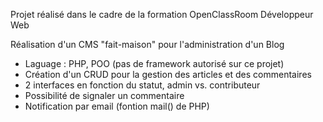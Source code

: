 Projet réalisé dans le cadre de la formation OpenClassRoom Développeur Web

Réalisation d'un CMS "fait-maison" pour l'administration d'un Blog

- Laguage : PHP, POO (pas de framework autorisé sur ce projet)
- Création d'un CRUD pour la gestion des articles et des commentaires
- 2 interfaces en fonction du statut, admin vs. contributeur
- Possibilité de signaler un commentaire
- Notification par email (fontion mail() de PHP)
